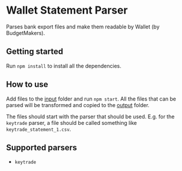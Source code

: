 # Wallet Statement Parser

Parses bank export files and make them readable by Wallet (by BudgetMakers).

## Getting started

Run `npm install` to install all the dependencies.

## How to use

Add files to the [input](./input) folder and run `npm start`. All the files that can be parsed will be transformed and copied to the [output](./output) folder.

The files should start with the parser that should be used. E.g. for the `keytrade` parser, a file should be called something like `keytrade_statement_1.csv`.

## Supported parsers

- `keytrade`
